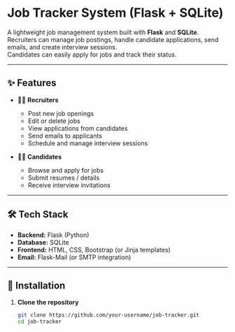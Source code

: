 # Job Tracker System (Flask + SQLite)

A lightweight job management system built with **Flask** and **SQLite**.  
Recruiters can manage job postings, handle candidate applications, send emails, and create interview sessions.  
Candidates can easily apply for jobs and track their status.

---

## ✨ Features
- 👨‍💼 **Recruiters**
  - Post new job openings
  - Edit or delete jobs
  - View applications from candidates
  - Send emails to applicants
  - Schedule and manage interview sessions

- 👩‍💻 **Candidates**
  - Browse and apply for jobs
  - Submit resumes / details
  - Receive interview invitations

---

## 🛠 Tech Stack
- **Backend:** Flask (Python)
- **Database:** SQLite
- **Frontend:** HTML, CSS, Bootstrap (or Jinja templates)
- **Email:** Flask-Mail (or SMTP integration)

---

## 🚀 Installation

1. **Clone the repository**
   ```bash
   git clone https://github.com/your-username/job-tracker.git
   cd job-tracker
